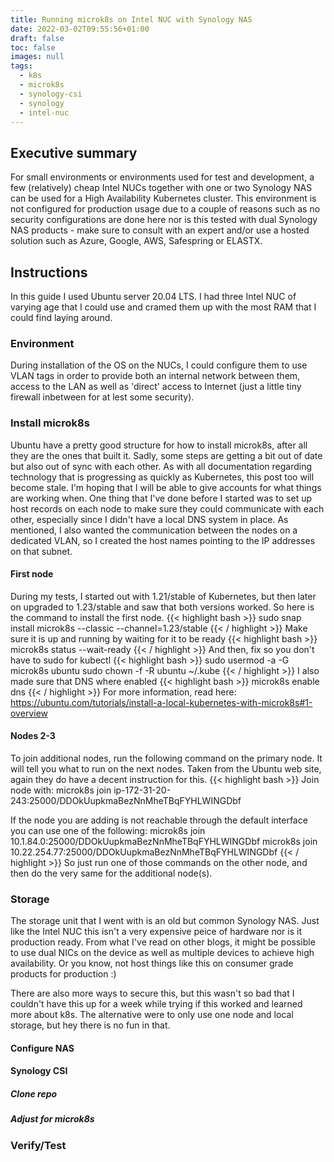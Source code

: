 ```yaml
---
title: Running microk8s on Intel NUC with Synology NAS
date: 2022-03-02T09:55:56+01:00
draft: false
toc: false
images: null
tags:
  - k8s
  - microk8s
  - synology-csi
  - synology
  - intel-nuc
---
```

## Executive summary

For small environments or environments used for test and development, a few (relatively) cheap Intel NUCs together with one or two Synology NAS can be used for a High Availability Kubernetes cluster. This environment is not configured for production usage due to a couple of reasons such as no security configurations are done here nor is this tested with dual Synology NAS products - make sure to consult with an expert and/or use a hosted solution such as Azure, Google, AWS, Safespring or ELASTX.

## Instructions

In this guide I used Ubuntu server 20.04 LTS. I had three Intel NUC of varying age that I could use and cramed them up with the most RAM that I could find laying around.

### Environment

During installation of the OS on the NUCs, I could configure them to use VLAN tags in order to provide both an internal network between them, access to the LAN as well as 'direct' access to Internet (just a little tiny firewall inbetween for at lest some security).

### Install microk8s

Ubuntu have a pretty good structure for how to install microk8s, after all they are the ones that built it. Sadly, some steps are getting a bit out of date but also out of sync with each other. As with all documentation regarding technology that is progressing as quickly as Kubernetes, this post too will become stale. I'm hoping that I will be able to give accounts for what things are working when.
One thing that I've done before I started was to set up host records on each node to make sure they could communicate with each other, especially since I didn't have a local DNS system in place. As mentioned, I also wanted the communication between the nodes on a dedicated VLAN, so I created the host names pointing to the IP addresses on that subnet.

#### First node

During my tests, I started out with 1.21/stable of Kubernetes, but then later on upgraded to 1.23/stable and saw that both versions worked. So here is the command to install the first node.
{{< highlight bash >}}
sudo snap install microk8s --classic --channel=1.23/stable
{{< / highlight >}}
Make sure it is up and running by waiting for it to be ready
{{< highlight bash >}}
microk8s status --wait-ready
{{< / highlight >}}
And then, fix so you don't have to sudo for kubectl
{{< highlight bash >}}
sudo usermod -a -G microk8s ubuntu
sudo chown -f -R ubuntu ~/.kube
{{< / highlight >}}
I also made sure that DNS where enabled
{{< highlight bash >}}
microk8s enable dns
{{< / highlight >}}
For more information, read here: <https://ubuntu.com/tutorials/install-a-local-kubernetes-with-microk8s#1-overview>

#### Nodes 2-3

To join additional nodes, run the following command on the primary node. It will tell you what to run on the next nodes.
Taken from the Ubuntu web site, again they do have a decent instruction for this.
{{< highlight bash >}}
Join node with:
microk8s join ip-172-31-20-243:25000/DDOkUupkmaBezNnMheTBqFYHLWINGDbf

If the node you are adding is not reachable through the default interface you can use one of the following:
microk8s join 10.1.84.0:25000/DDOkUupkmaBezNnMheTBqFYHLWINGDbf
microk8s join 10.22.254.77:25000/DDOkUupkmaBezNnMheTBqFYHLWINGDbf
{{< / highlight >}}
So just run one of those commands on the other node, and then do the very same for the additional node(s).

### Storage

The storage unit that I went with is an old but common Synology NAS. Just like the Intel NUC this isn't a very expensive peice of hardware nor is it production ready. From what I've read on other blogs, it might be possible to use dual NICs on the device as well as multiple devices to achieve high availability. Or you know, not host things like this on consumer grade products for production :)

There are also more ways to secure this, but this wasn't so bad that I couldn't have this up for a week while trying if this worked and learned more about k8s. The alternative were to only use one node and local storage, but hey there is no fun in that.

#### Configure NAS

#### Synology CSI

##### Clone repo

##### Adjust for microk8s

### Verify/Test
